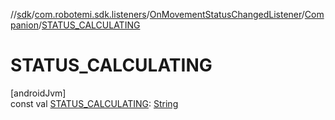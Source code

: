 //[sdk](../../../../index.md)/[com.robotemi.sdk.listeners](../../index.md)/[OnMovementStatusChangedListener](../index.md)/[Companion](index.md)/[STATUS_CALCULATING](-s-t-a-t-u-s_-c-a-l-c-u-l-a-t-i-n-g.md)

# STATUS_CALCULATING

[androidJvm]\
const val [STATUS_CALCULATING](-s-t-a-t-u-s_-c-a-l-c-u-l-a-t-i-n-g.md): [String](https://kotlinlang.org/api/latest/jvm/stdlib/kotlin/-string/index.html)
